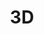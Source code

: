 ---
title: 3D
eleventyNavigation:
  title: 3D
  key: dg_3d
  order: 5
  parent: dg
layout: "../de/3d/index.md"
---